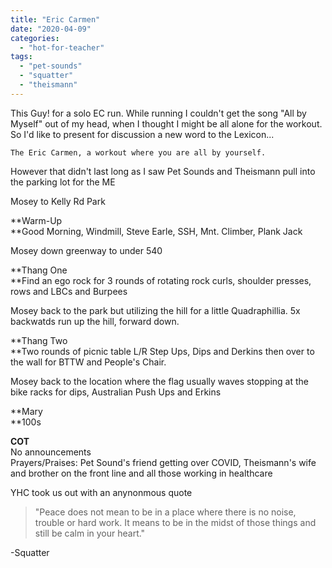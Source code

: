 ```yaml
---
title: "Eric Carmen"
date: "2020-04-09"
categories: 
  - "hot-for-teacher"
tags: 
  - "pet-sounds"
  - "squatter"
  - "theismann"
---
```


This Guy! for a solo EC run. While running I couldn't get the song "All by Myself" out of my head, when I thought I might be all alone for the workout. So I'd like to present for discussion a new word to the Lexicon...

```
The Eric Carmen, a workout where you are all by yourself.
```

However that didn't last long as I saw Pet Sounds and Theismann pull into the parking lot for the ME

Mosey to Kelly Rd Park

**Warm-Up  
**Good Morning, Windmill, Steve Earle, SSH, Mnt. Climber, Plank Jack

Mosey down greenway to under 540

**Thang One  
**Find an ego rock for 3 rounds of rotating rock curls, shoulder presses, rows and LBCs and Burpees

Mosey back to the park but utilizing the hill for a little Quadraphillia. 5x backwatds run up the hill, forward down.

**Thang Two  
**Two rounds of picnic table L/R Step Ups, Dips and Derkins then over to the wall for BTTW and People's Chair.

Mosey back to the location where the flag usually waves stopping at the bike racks for dips, Australian Push Ups and Erkins

**Mary  
**100s

**COT**  
No announcements  
Prayers/Praises: Pet Sound's friend getting over COVID, Theismann's wife and brother on the front line and all those working in healthcare

YHC took us out with an anynonmous quote

> "Peace does not mean to be in a place where there is no noise, trouble or hard work. It means to be in the midst of those things and still be calm in your heart."

\-Squatter

